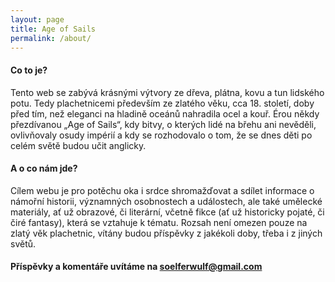 ```yaml
---
layout: page
title: Age of Sails
permalink: /about/
---
```



<html>
<head>
  <title>Age of Sails</title>
  <meta charset="utf-8">
</head>
<body>
  <h4>Co to je?</h4>

<p>Tento web se zabývá krásnými výtvory ze dřeva, plátna, kovu a tun lidského potu. Tedy plachetnicemi především ze zlatého věku, cca 18.  století, doby před tím, než eleganci na hladině oceánů nahradila ocel a kouř. Érou někdy přezdívanou „Age of Sails“, kdy bitvy, o kterých lidé na břehu ani nevěděli, ovlivňovaly osudy impérií a kdy se rozhodovalo o tom, že se dnes děti po celém světě budou učit anglicky.</p>

<h4>A o co nám jde?</h4>

<p>Cílem webu je pro potěchu oka i srdce shromažďovat a sdílet informace o námořní historii, významných osobnostech a událostech, ale také umělecké materiály, ať už obrazové, či literární, včetně fikce (ať už historicky pojaté, či čiré fantasy), která se vztahuje k tématu. Rozsah není omezen pouze na zlatý věk plachetnic, vítány budou příspěvky z jakékoli doby, třeba i z jiných světů.</p>

<h4>Příspěvky a komentáře uvítáme na <a href="mailto:soelferwulf@gmail.com">soelferwulf@gmail.com</a></h4>

</body>
</html>
